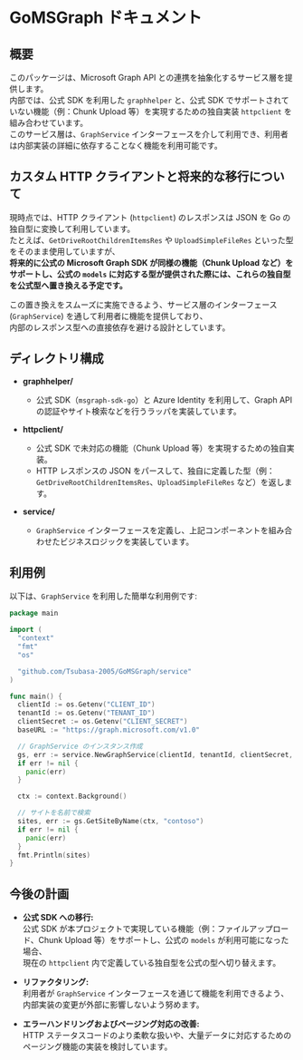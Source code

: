 # GoMSGraph ドキュメント

## 概要

このパッケージは、Microsoft Graph API との連携を抽象化するサービス層を提供します。  
内部では、公式 SDK を利用した `graphhelper` と、公式 SDK でサポートされていない機能（例：Chunk Upload 等）を実現するための独自実装 `httpclient` を組み合わせています。  
このサービス層は、`GraphService` インターフェースを介して利用でき、利用者は内部実装の詳細に依存することなく機能を利用可能です。

## カスタム HTTP クライアントと将来的な移行について

現時点では、HTTP クライアント (`httpclient`) のレスポンスは JSON を Go の独自型に変換して利用しています。  
たとえば、`GetDriveRootChildrenItemsRes` や `UploadSimpleFileRes` といった型をそのまま使用していますが、  
**将来的に公式の Microsoft Graph SDK が同様の機能（Chunk Upload など）をサポートし、公式の `models` に対応する型が提供された際には、これらの独自型を公式型へ置き換える予定です。**

この置き換えをスムーズに実施できるよう、サービス層のインターフェース (`GraphService`) を通して利用者に機能を提供しており、  
内部のレスポンス型への直接依存を避ける設計としています。

## ディレクトリ構成

- **graphhelper/**
    - 公式 SDK（`msgraph-sdk-go`）と Azure Identity を利用して、Graph API の認証やサイト検索などを行うラッパを実装しています。

- **httpclient/**
    - 公式 SDK で未対応の機能（Chunk Upload 等）を実現するための独自実装。
    - HTTP レスポンスの JSON をパースして、独自に定義した型（例：`GetDriveRootChildrenItemsRes`、`UploadSimpleFileRes` など）を返します。

- **service/**
    - `GraphService` インターフェースを定義し、上記コンポーネントを組み合わせたビジネスロジックを実装しています。

## 利用例

以下は、`GraphService` を利用した簡単な利用例です:

```go
package main

import (
  "context"
  "fmt"
  "os"

  "github.com/Tsubasa-2005/GoMSGraph/service"
)

func main() {
  clientId := os.Getenv("CLIENT_ID")
  tenantId := os.Getenv("TENANT_ID")
  clientSecret := os.Getenv("CLIENT_SECRET")
  baseURL := "https://graph.microsoft.com/v1.0"

  // GraphService のインスタンス作成
  gs, err := service.NewGraphService(clientId, tenantId, clientSecret, baseURL)
  if err != nil {
    panic(err)
  }

  ctx := context.Background()

  // サイトを名前で検索
  sites, err := gs.GetSiteByName(ctx, "contoso")
  if err != nil {
    panic(err)
  }
  fmt.Println(sites)
}
```

## 今後の計画

- **公式 SDK への移行:**  
  公式 SDK が本プロジェクトで実現している機能（例：ファイルアップロード、Chunk Upload 等）をサポートし、公式の `models` が利用可能になった場合、  
  現在の `httpclient` 内で定義している独自型を公式の型へ切り替えます。

- **リファクタリング:**  
  利用者が `GraphService` インターフェースを通じて機能を利用できるよう、内部実装の変更が外部に影響しないよう努めます。

- **エラーハンドリングおよびページング対応の改善:**  
  HTTP ステータスコードのより柔軟な扱いや、大量データに対応するためのページング機能の実装を検討しています。
